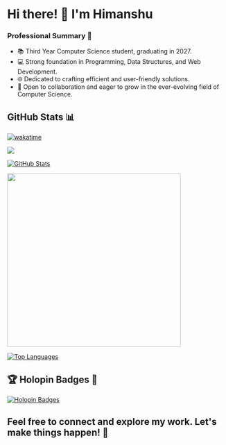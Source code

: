 # Hi there! 👋 I'm Himanshu

### Professional Summary 🚀

- 📚 Third Year Computer Science student, graduating in 2027.
- 💻 Strong foundation in Programming, Data Structures, and Web Development.
- 🌐 Dedicated to crafting efficient and user-friendly solutions.
- 🤝 Open to collaboration and eager to grow in the ever-evolving field of Computer Science.

## GitHub Stats 📊

<p align="center">

[![wakatime](https://wakatime.com/badge/user/waka_b7d6f524-d34a-4de8-b1aa-b2fe440b8d4f.svg)](https://wakatime.com/@waka_b7d6f524-d34a-4de8-b1aa-b2fe440b8d4f)

![](https://komarev.com/ghpvc/?username=himanshu561hi&color=green)
  
[![GitHub Stats](https://github-readme-stats.vercel.app/api?username=himanshu560hi&count_private=true&include_all_commits=true&show_icons=true&title_color=007bff&text_color=e7e7e7&icon_color=007bff&bg_color=171c28)](https://github.com/himanshu560hi)

<img src="https://github-readme-streak-stats.herokuapp.com?user=himanshu560hi9&theme=dark" width="400">

[![Top Languages](https://github-readme-stats.vercel.app/api/top-langs/?username=himanshu560hi&layout=compact&title_color=007bff&text_color=e7e7e7&icon_color=007bff&bg_color=171c28)](https://github.com/Subrat29)
</p>

## 🏆 Holopin Badges 🌟

[![Holopin Badges](https://holopin.me/subrat29)](https://holopin.io/@himanshu560hi)

## Feel free to connect and explore my work. Let's make things happen! 🚀
